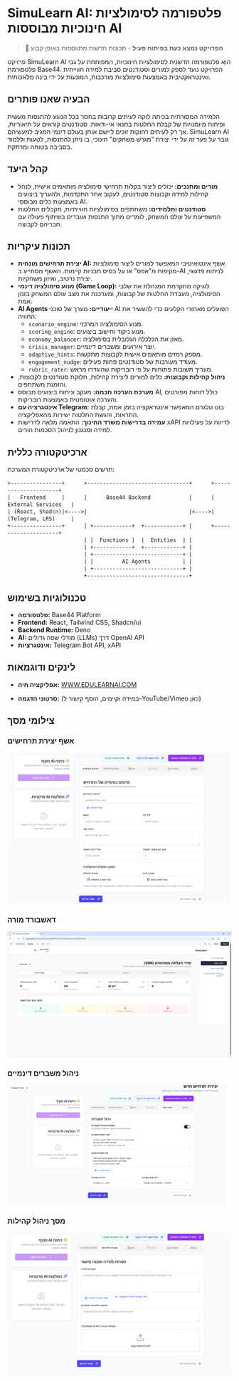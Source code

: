 # SimuLearn AI: פלטפורמה לסימולציות חינוכיות מבוססות AI

> **🚧 הפרויקט נמצא כעת בפיתוח פעיל** - תכונות חדשות מתווספות באופן קבוע

פרויקט SimuLearn AI הוא פלטפורמה חדשנית לסימולציות חינוכיות, המפותחת על גבי פלטפורמת Base44. הפרויקט נועד לספק למורים וסטודנטים סביבת למידה חווייתית ואינטראקטיבית באמצעות סימולציות מורכבות, המונעות על ידי בינה מלאכותית.

## הבעיה שאנו פותרים

הלמידה המסורתית בכיתה לוקה לעיתים קרובות בחסר בכל הנוגע להתנסות מעשית ופיתוח מיומנויות של קבלת החלטות בתנאי אי-ודאות. סטודנטים קוראים על תיאוריות, אך רק לעיתים רחוקות זוכים ליישם אותן בעולם דינמי המגיב למעשיהם. SimuLearn AI גובר על פער זה על ידי יצירת "מגרש משחקים" חינוכי, בו ניתן להתנסות, לטעות וללמוד בסביבה בטוחה ומרתקת.

## קהל היעד

*   **מורים ומחנכים:** יכולים ליצור בקלות תרחישי סימולציה מותאמים אישית, לנהל קהילות למידה וקבוצות סטודנטים, לעקוב אחר התקדמות, ולהעריך ביצועים באמצעות כלים מבוססי AI.
*   **סטודנטים ותלמידים:** משתתפים בסימולציות חווייתיות, מקבלים החלטות המשפיעות על עולם המשחק, לומדים מתוך התנסות ועובדים בשיתוף פעולה עם חבריהם לקבוצה.

## תכונות עיקריות

*   **יצירת תרחישים מונחית AI:** אשף אינטואיטיבי המאפשר למורים ליצור סימולציות מקיפות מ"אפס" או על בסיס תבניות קיימות. האשף מסתייע ב-AI לניתוח פדגוגי, יצירת נרטיב, ואיזון משחקיות.
*   **מנוע סימולציה דינמי (Game Loop):** לוגיקה מתקדמת המנהלת את שלבי הסימולציה, מעבדת החלטות של קבוצות, ומעדכנת את מצב עולם המשחק בזמן אמת.
*   **AI Agents ייעודיים:** מערך של סוכני AI הפועלים מאחורי הקלעים כדי להעשיר את החוויה:
    *   `scenario_engine`: מנוע הסימולציה המרכזי.
    *   `scoring_engine`: מנוע ניקוד וחישוב ביצועים.
    *   `economy_balancer`: מאזן את הכלכלה הגלובלית בסימולציה.
    *   `crisis_manager`: יוצר אירועים ומשברים דינמיים.
    *   `adaptive_hints`: מספק רמזים מותאמים אישית לקבוצות מתקשות.
    *   `engagement_nudge`: מעודד מעורבות של סטודנטים פחות פעילים.
    *   `rubric_rater`: מעריך תשובות פתוחות על פי רובריקות שהוגדרו מראש.
*   **ניהול קהילות וקבוצות:** כלים למורים ליצירת קהילות, חלוקת סטודנטים לקבוצות, והזמנת משתתפים.
*   **מערכת הערכה חכמה:** מעקב וניתוח ביצועים מבוסס AI, כולל דוחות מפורטים והערכה אוטומטית באמצעות רובריקות.
*   **אינטגרציה עם Telegram:** בוט טלגרם המאפשר אינטראקציה בזמן אמת, קבלת התראות, והגשת החלטות ישירות מהאפליקציה.
*   **עמידה בדרישות משרד החינוך:** התאמה מלאה לדרישות xAPI לדיווח על פעילויות למידה ומנגנון לניהול הסכמות הורים.

## ארכיטקטורה כללית

תרשים סכמטי של ארכיטקטורת המערכת:

```
+----------------+      +--------------------------------+      +---------------------+
|   Frontend     |      |      Base44 Backend            |      | External Services   |
| (React, Shadcn)|<---->|                                |<---->| (Telegram, LRS)     |
+----------------+      | +------------+  +------------+ |      +---------------------+
                        | |  Functions |  |  Entities  | |
                        | +------------+  +------------+ |
                        | +----------------------------+ |
                        | |         AI Agents          | |
                        | +----------------------------+ |
                        +--------------------------------+
```

## טכנולוגיות בשימוש

*   **פלטפורמה:** Base44 Platform
*   **Frontend:** React, Tailwind CSS, Shadcn/ui
*   **Backend Runtime:** Deno
*   **AI:** מודלי שפה גדולים (LLMs) דרך OpenAI API
*   **אינטגרציות:** Telegram Bot API, xAPI

## לינקים ודוגמאות

*   **אפליקציה חיה:** [WWW.EDULEARNAI.COM](https://WWW.EDULEARNAI.COM)

*   **סרטוני הדגמה:** (במידה וקיימים, הוסף קישור ל-YouTube/Vimeo כאן)
## צילומי מסך

### אשף יצירת תרחישים
![יצירת תרחיש חדש](images/scenario-creation.png)

### דאשבורד מורה
![דאשבורד מורה](images/teacher-dashboard.png)

### ניהול משברים דינמיים
![ניהול משברים](images/crisis-management.png)

### מסך ניהול קהילות
![ניהול קהילות](images/community-management.png)

